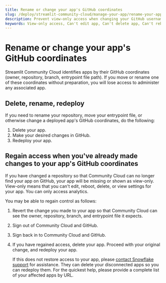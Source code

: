 ```yaml
---
title: Rename or change your app's GitHub coordinates
slug: /deploy/streamlit-community-cloud/manage-your-app/rename-your-app
description: Prevent view-only access when changing your GitHub username or repository
keywords: View-only access, Can't edit app, Can't delete app, Can't reboot app
---
```


# Rename or change your app's GitHub coordinates

Streamlit Community Cloud identifies apps by their GitHub coordinates (owner, repository, branch, entrypoint file path). If you move or rename one of these coordinates without preparation, you will lose access to administer any associated app.

## Delete, rename, redeploy

If you need to rename your repository, move your entrypoint file, or otherwise change a deployed app's GitHub coordinates, do the following:

1. Delete your app.
1. Make your desired changes in GitHub.
1. Redeploy your app.

## Regain access when you've already made changes to your app's GitHub coordinates

If you have changed a repository so that Community Cloud can no longer find your app on GitHub, your app will be missing or shown as view-only. View-only means that you can't edit, reboot, delete, or view settings for your app. You can only access analytics.

You may be able to regain control as follows:

1. Revert the change you made to your app so that Community Cloud can see the owner, repository, branch, and entrypoint file it expects.
1. Sign out of Community Cloud and GitHub.
1. Sign back in to Community Cloud and GitHub.
1. If you have regained access, delete your app. Proceed with your original change, and redeploy your app.

   If this does not restore access to your app, please [contact Snowflake support](/knowledge-base/deploy/how-to-submit-a-support-case-for-streamlit-community-cloud) for assistance. They can delete your disconnected apps so you can redeploy them. For the quickest help, please provide a complete list of your affected apps by URL.
